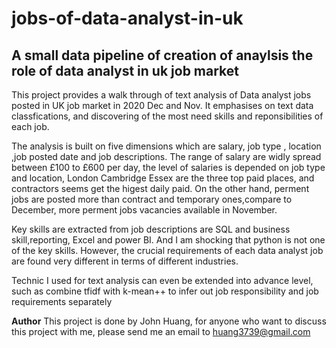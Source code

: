 # jobs-of-data-analyst-in-uk
<h2>A small data pipeline of creation of anaylsis the role of data analyst in uk job market</h2>

<div>
  
<p>This project provides a walk through of text analysis of Data analyst jobs posted in UK job market in 2020 Dec and Nov. It emphasises on text data classfications, and discovering of the most need skills and reponsibilities of each job.


</p>  
</div>

<div><p>The analysis is built on five dimensions which are salary, job type , location ,job posted date and job descriptions. The range of salary are widly spread between £100 to £600 per day, the level of salaries is depended on job type and location, London Cambridge Essex are the three top paid places, and contractors seems get the higest daily paid. On the other hand, perment jobs are posted more than contract and temporary ones,compare to December, more perment jobs vacancies available in November.

Key skills are extracted from job descriptions are SQL and business skill,reporting, Excel and power BI. And I am shocking that python is not one of the key skills. However, the crucial requirements of each data analyst job are found very different in terms of different industries.

Technic I used for text analysis can even be extended into advance level, such as combine tfidf with k-mean++ to infer out job responsibility and job requirements separately 
</p></div>

**Author**
This project is done by John Huang, for anyone who want to discuss this project with me, please send me an email to huang3739@gmail.com

